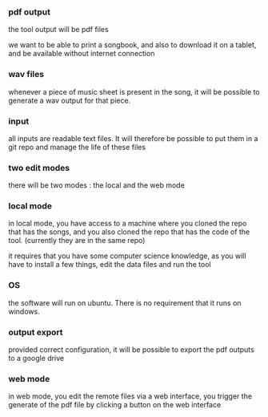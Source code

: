 ### <a id="srs/output"/> pdf output
the tool output will be pdf files

we want to be able to print a songbook, and also to download it on a tablet, and be available without
internet connection

### <a id="srs/wav"/> wav files

whenever a piece of music sheet is present in the song, it will be possible to generate a wav output for
that piece.

### <a name="srs/input"/> input

all inputs are readable text files. It will therefore be possible to put them in a git repo and manage the
life of these files


### <a name="srs/mode"/> two edit modes

there will be two modes : the local and the web mode


### local mode

in local mode, you have access to a machine where you cloned the repo that has the songs, and you also
cloned the repo that has the code of the tool. (currently they are in the same repo)

it requires that you have some computer science knowledge, as you will have to install a few things,
edit the data files and run the tool

### OS

the software will run on ubuntu. There is no requirement that it runs on windows.

### output export

provided correct configuration, it will be possible to export the pdf outputs to a google drive

### web mode

in web mode, you edit the remote files via a web interface, you trigger the generate of the pdf file by
clicking a button on the web interface

